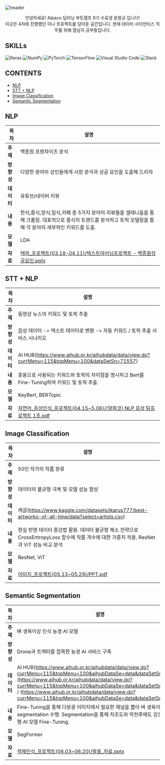 
![header](https://capsule-render.vercel.app/api?type=Waving&color=auto&height=300&fontAlignY=50&fontAlign=50&section=header&text=Alpaco%20Deep%20Learning%20BootCamp&fontSize=50)
<div align=center>
안녕하세요!  Alpaco 딥러닝 부트캠프 9기 수료생 윤왕규 입니다!<br/>
이곳은 4차례 진행했던 미니 프로젝트를 담아둔 공간입니다. 현재 데이터 사이언티스 직무를 위해 열심히 공부중입니다.
</div>

## SKILLs
![Keras](https://img.shields.io/badge/Keras-%23D00000.svg?style=for-the-badge&logo=Keras&logoColor=white)
![NumPy](https://img.shields.io/badge/numpy-%23013243.svg?style=for-the-badge&logo=numpy&logoColor=white)
![PyTorch](https://img.shields.io/badge/PyTorch-%23EE4C2C.svg?style=for-the-badge&logo=PyTorch&logoColor=white)
![TensorFlow](https://img.shields.io/badge/TensorFlow-%23FF6F00.svg?style=for-the-badge&logo=TensorFlow&logoColor=white)
![Visual Studio Code](https://img.shields.io/badge/Visual%20Studio%20Code-0078d7.svg?style=for-the-badge&logo=visual-studio-code&logoColor=white)
![Slack](https://img.shields.io/badge/Slack-4A154B?style=for-the-badge&logo=slack&logoColor=white)

## CONTENTS
 - [NLP](#nlp)
 - [STT + NLP](#stt-+-nlp)
 - [Image Classification](#image-classification)
 - [Semantic Segmentation](#semantic-segmentation)

## NLP
목차 | 설명 |
-----|------|
 **주제** | 백종원 프렌차이즈 분석
**방향성** | 다양한 분야의 상인들에게 시장 분석과 성공 요인을 도출해 드리자 
**데이터** | 유튜브/네이버 리뷰 
**내용** | 한식,중식,양식,일식,카페 총 5가지 분야의 리뷰들을 셀레니움을 통해 크롤링.  대표적으로 중식의 트렌드를 분석하고 토픽 모델링을 통해 각 분야의 세부적인 키워드를 도출.
**모델** | LDA 
**자료** | [텍마_프로젝트(03.18-04.11)/텍스트마이닝프로젝트 - 백종원성공요인.pptx](https://github.com/yoonwanggyu/-2024-Alpaco_Project/blob/main/%ED%85%8D%EB%A7%88_%ED%94%84%EB%A1%9C%EC%A0%9D%ED%8A%B8(03.18-04.11)/%ED%85%8D%EC%8A%A4%ED%8A%B8%EB%A7%88%EC%9D%B4%EB%8B%9D%ED%94%84%EB%A1%9C%EC%A0%9D%ED%8A%B8%20-%20%EB%B0%B1%EC%A2%85%EC%9B%90%EC%84%B1%EA%B3%B5%EC%9A%94%EC%9D%B8.pptx)


## STT + NLP
목차 | 설명 | 
-----|------|
**주제** | 동영상 뉴스의 키워드 및 토픽 추출
**방향성** | 음성 데이터 -> 텍스트 데이터로 변환 -> 자동 키워드 / 토픽 추출 서비스 시나리오 
**데이터** | AI HUB(https://www.aihub.or.kr/aihubdata/data/view.do?currMenu=115&topMenu=100&dataSetSn=71557)
**내용** | 혼용으로 사용되는 키워드와 토픽의 차이점을 명시하고 Bert를 Fine-Tuning하여 키워드 및 토픽 추출.
**모델** | KeyBert, BERTopic 
**자료** | [자연어_음성인식_프로젝트(04.15~5.06)/[알파코] NLP 음성 팀프로젝트 1조.pdf](https://github.com/yoonwanggyu/-2024-Alpaco_Project/blob/main/%EC%9E%90%EC%97%B0%EC%96%B4_%EC%9D%8C%EC%84%B1%EC%9D%B8%EC%8B%9D_%ED%94%84%EB%A1%9C%EC%A0%9D%ED%8A%B8(04.15~5.06)/%5B%EC%95%8C%ED%8C%8C%EC%BD%94%5D%20NLP%20%EC%9D%8C%EC%84%B1%20%ED%8C%80%ED%94%84%EB%A1%9C%EC%A0%9D%ED%8A%B8%201%EC%A1%B0.pdf)

## Image Classification
목차 | 설명 
-----|------|
**주제** | 50인 작가의 작품 분류 
**방향성** | 데이터의 불균형 극복 및 모델 성능 향상 
**데이터** | 캐글(https://www.kaggle.com/datasets/ikarus777/best-artworks-of-all-time/data?select=artists.csv) 
**내용** | 현실 반영 데이터 증강법 활용. 데이터 불균형 해소 전략으로 CrossEntropyLoss 함수에 작품 개수에 대한 가중치 적용. ResNet과 ViT 성능 비교 분석
**모델** | ResNet, ViT 
**자료** | [이미지_프로젝트(05.13~05.29)/PPT.pdf](https://github.com/yoonwanggyu/-2024-Alpaco_Project/blob/main/%EC%9D%B4%EB%AF%B8%EC%A7%80_%ED%94%84%EB%A1%9C%EC%A0%9D%ED%8A%B8(05.13~05.29)/PPT.pdf)


## Semantic Segmentation
목차 | 설명 
--------|--------|
**주제** | 벼 생육이상 인식 농경 AI 모델 
**방향성** | Drone과 트렉터를 접목한 농경 AI 서비스 구축
**데이터** |  AI HUB(https://www.aihub.or.kr/aihubdata/data/view.do?currMenu=115&topMenu=100&aihubDataSe=data&dataSetSn=526) / (https://www.aihub.or.kr/aihubdata/data/view.do?currMenu=115&topMenu=100&aihubDataSe=data&dataSetSn=71483) / (https://www.aihub.or.kr/aihubdata/data/view.do?currMenu=115&topMenu=100&aihubDataSe=data&dataSetSn=71377)
**내용** | Fine-Tuning을 통해 다분광 이미지에서 필요한 채널을 뽑아 벼 생육이상 데이터 segmentation 수행. Segmentation을 통해 저조도와 악천후에도 강건한 자율주행 AI 모델 Fine-Tuning.
**모델** | SegFormer 
**자료** | [객체인식_프로젝트(06.03~06.20)/발표_자료.pptx](https://github.com/yoonwanggyu/-2024-Alpaco_Project/blob/main/%EA%B0%9D%EC%B2%B4%EC%9D%B8%EC%8B%9D_%ED%94%84%EB%A1%9C%EC%A0%9D%ED%8A%B8(06.03~06.20)/%EB%B0%9C%ED%91%9C_%EC%9E%90%EB%A3%8C.pptx)


 

